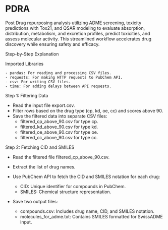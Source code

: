 # PDRA
Post Drug repurposing analysis utilizing ADME screening, toxicity predictions with Tox21, and QSAR modeling to evaluate absorption, distribution, metabolism, and excretion profiles, predict toxicities, and assess molecular activity. This streamlined workflow accelerates drug discovery while ensuring safety and efficacy.

Step-by-Step Explanation

Imported Libraries

	- pandas: For reading and processing CSV files.
	- requests: For making HTTP requests to PubChem API.
	- csv: For writing CSV files.
	- time: For adding delays between API requests.

Step 1: Filtering Data

- Read the input file export.csv.
- Filter rows based on the drug type (cp, kd, oe, cc) and scores above 90.
- Save the filtered data into separate CSV files:
	- filtered_cp_above_90.csv for type cp.
	- filtered_kd_above_90.csv for type kd.
	- filtered_oe_above_90.csv for type oe.
	- filtered_cc_above_90.csv for type cc.

Step 2: Fetching CID and SMILES

- Read the filtered file filtered_cp_above_90.csv.
- Extract the list of drug names.
- Use PubChem API to fetch the CID and SMILES notation for each drug:

	- CID: Unique identifier for compounds in PubChem.
	- SMILES: Chemical structure representation.

- Save two output files:
	- compounds.csv: Includes drug name, CID, and SMILES notation.
	- molecules_for_adme.txt: Contains SMILES formatted for SwissADME input.